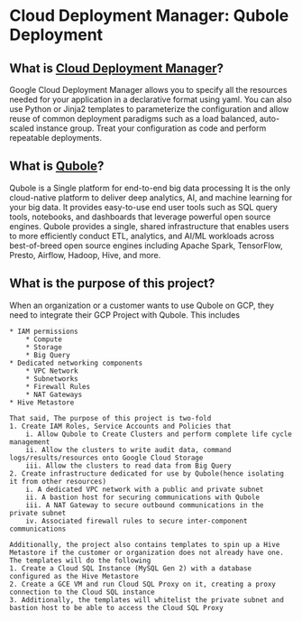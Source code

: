 # Cloud Deployment Manager: Qubole Deployment 

<h2>What is <a href="https://cloud.google.com/deployment-manager/">Cloud Deployment Manager</a>?</h2>
<p>
    Google Cloud Deployment Manager allows you to specify all the resources needed for your application in a declarative format using yaml. 
    You can also use Python or Jinja2 templates to parameterize the configuration and allow reuse of common deployment paradigms such as a load balanced, auto-scaled instance group. 
    Treat your configuration as code and perform repeatable deployments.
</p>

<h2>What is <a href="https://www.qubole.com/">Qubole</a>?</h2>
<p>
    Qubole is a Single platform for end-to-end big data processing
    It is the only cloud-native platform to deliver deep analytics, AI, and machine learning for your big data. 
    It provides easy-to-use end user tools such as SQL query tools, notebooks, and dashboards that leverage powerful open source engines. 
    Qubole provides a single, shared infrastructure that enables users to more efficiently conduct ETL, analytics, and AI/ML workloads 
    across best-of-breed open source engines including Apache Spark, TensorFlow, Presto, Airflow, Hadoop, Hive, and more.
</p>

<h2>What is the purpose of this project?</h2>
<p>
    When an organization or a customer wants to use Qubole on GCP, they need to integrate their GCP Project with Qubole. This includes
    
    * IAM permissions
        * Compute
        * Storage
        * Big Query
    * Dedicated networking components
        * VPC Network
        * Subnetworks
        * Firewall Rules
        * NAT Gateways
    * Hive Metastore
    
    That said, The purpose of this project is two-fold
    1. Create IAM Roles, Service Accounts and Policies that 
        i. Allow Qubole to Create Clusters and perform complete life cycle management
        ii. Allow the clusters to write audit data, command logs/results/resources onto Google Cloud Storage
        iii. Allow the clusters to read data from Big Query
    2. Create infrastructure dedicated for use by Qubole(hence isolating it from other resources)
        i. A dedicated VPC network with a public and private subnet
        ii. A bastion host for securing communications with Qubole
        iii. A NAT Gateway to secure outbound communications in the private subnet
        iv. Associated firewall rules to secure inter-component communications
        
    Additionally, the project also contains templates to spin up a Hive Metastore if the customer or organization does not already have one.
    The templates will do the following
    1. Create a Cloud SQL Instance (MySQL Gen 2) with a database configured as the Hive Metastore
    2. Create a GCE VM and run Cloud SQL Proxy on it, creating a proxy connection to the Cloud SQL instance
    3. Additionally, the templates will whitelist the private subnet and bastion host to be able to access the Cloud SQL Proxy
</p>       
        
